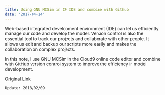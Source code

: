 ```yaml
---
title: Using GNU MCSim in C9 IDE and combine with Github
date: '2017-04-14'
---
```


Web-based integrated development environment (IDE) can let us efficiently manage our code and develop the model. Version control is also the essential tool to track our projects and collaborate with other people. It allows us edit and backup our scripts more easily and makes the collaboration on complex projects.

In this note, I use GNU MCSim in the Cloud9 online code editor and combine with GitHub version control system to improve the efficiency in model development.

[Original Link](https://nanhung.github.io/2017/04/Using-GNU-MCSim-in-web-based-IDE-and-combine-with-version-control.html)

`Update: 2018/02/09`